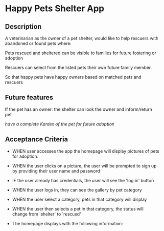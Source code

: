 # Happy Pets Shelter App

## Description

A veterinarian as the owner of a pet shelter, would like to help rescuers with abandoned or found pets where:

Pets rescued and sheltered can be visible to families for future fostering or adoption

Rescuers can select from the listed pets their own future family member.


So that happy pets have happy owners based on matched pets and rescuers

## Future features
If the pet has an owner: the shelter can look the owner and inform/return pet

*have a complete Kardex of the pet for future adoption*


## Acceptance Criteria

* WHEN user accesses the app the homepage will display pictures of pets for adoption.

* WHEN the user clicks on a picture, the user will be prompted to sign up by providing their user name and password
- IF the user already has credentials, the user will see the 'log in' button
* WHEN the user logs in, they can see the gallery by pet category 
* WHEN the user select a category, pets in that category will display
* WHEN the user then selects a pet in that category, the status will change from 'shelter' to 'rescued'
 

* The homepage displays with the following information:

